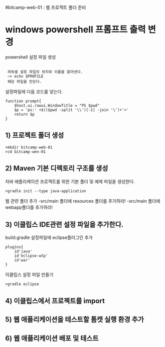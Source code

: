 #bitcamp-web-01 : 웹 프로젝트 폴더 준비

# windows powershell 프롬프트 출력 변경
 
 powershell 설정 파일 생성
```

 파워셀 설정 파일의 위치와 이름을 알아낸다.
 ~> echo $PROFILE
 해당 파일을 만든다. 
```
 설정파일에 다음 코드를 넣는다.
```
function prompt{
    $host.ui.rawui.WindowTitle = "PS $pwd"
    $p = 'ps:' +$(($pwd -split '\\')[-1] -join '\')+'>'
    return $p
}
```

## 1) 프로젝트 폴더 생성
```
>mkdir bitcamp-web-01
>cd bitcamp-wen-01
```

## 2) Maven 기본 디렉토리 구조를 생성
자바 애플리케이션 프로젝트를 위한 기본 폴더 및 예제 파일을 생성한다. 
```
>gradle init --type java-application
```
웹 관련 폴더 추가 
-src/main 폴더에 resources 폴더를 추가하라!
-src/main 폴더에 webapp폴더를 추가하라!

## 3) 이클립스 IDE관련 설정 파일을 추가한다.

build.gradle 설정파일에 eclipse플러그인 추가
```
plugins{
    id'java'
    id'eclipse-wtp'
    id'war'
}
```

이클립스 설정 파일 만들기 
```
>gradle eclipse
```

## 4) 이클립스에서 프로젝트를 import

## 5) 웹 애플리케이션을 테스트할 톰캣 실행 환경 추가 

## 6) 웹 애플리케이션 배포 및 테스트



